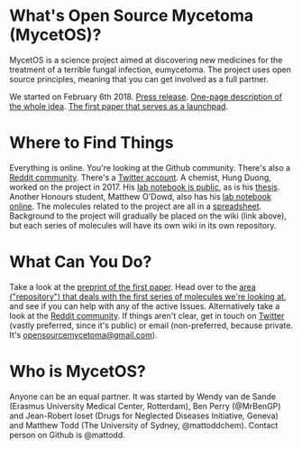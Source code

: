 # What's Open Source Mycetoma (MycetOS)?
MycetOS is a science project aimed at discovering new medicines for the treatment of a terrible fungal infection, eumycetoma.
The project uses open source principles, meaning that you can get involved as a full partner.

We started on February 6th 2018. [Press release](https://github.com/OpenSourceMycetoma/Talks-Meetings-Publicity/blob/master/Press%20Release/MycetOS%20news%20release_5Feb2018_FINAL.docx). [One-page description of the whole idea](https://github.com/OpenSourceMycetoma/Talks-Meetings-Publicity/blob/master/One-Page%20MycetOS%20Explainer/MycetOS%20-%20Open%20Source%20Mycetoma%20v2.pdf). [The first paper that serves as a launchpad](https://www.biorxiv.org/content/early/2018/02/02/258905).

# Where to Find Things
Everything is online. You're looking at the Github community.
There's also a [Reddit community](https://www.reddit.com/r/OpenSourceMycetoma).
There's a [Twitter account](https://twitter.com/MycetOS).
A chemist, Hung Duong, worked on the project in 2017. His [lab notebook is public](http://tinyurl.com/MyOS-HungELN), as is his [thesis](https://github.com/OpenSourceMycetoma/Series-1-Fenarimols/blob/master/Theses%20Reports%20Docs/Hung%20Duong%20Hons%20Thesis/Thesis-DUONG-2017.pdf). Another Honours student, Matthew O'Dowd, also has his [lab notebook online](https://tinyurl.com/MyOS-MattELN).
The molecules related to the project are all in a [spreadsheet](http://tinyurl.com/MycetomaMols).
Background to the project will gradually be placed on the wiki (link above), but each series of molecules will have its own wiki in its own repository.

# What Can You Do?
Take a look at the [preprint of the first paper](https://www.biorxiv.org/content/early/2018/02/02/258905). Head over to the [area ("repository") that deals with the first series of molecules we're looking at](https://github.com/OpenSourceMycetoma/Series-1-Fenarimols), and see if you can help with any of the active Issues.
Alternatively take a look at the [Reddit community](https://www.reddit.com/r/OpenSourceMycetoma).
If things aren't clear, get in touch on [Twitter](https://twitter.com/MycetOS) (vastly preferred, since it's public) or email (non-preferred, because private. It's opensourcemycetoma@gmail.com).

# Who is MycetOS?
Anyone can be an equal partner. It was started by Wendy van de Sande (Erasmus University Medical Center, Rotterdam), Ben Perry (@MrBenGP) and Jean-Robert Ioset (Drugs for Neglected Diseases Initiative, Geneva) and Matthew Todd (The University of Sydney, @mattoddchem). Contact person on Github is @mattodd.
